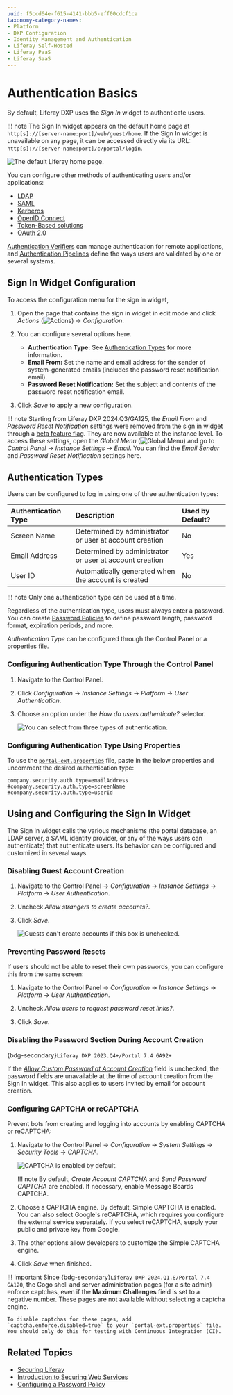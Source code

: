 ```yaml
---
uuid: f5ccd64e-f615-4141-bbb5-eff00cdcf1ca
taxonomy-category-names:
- Platform
- DXP Configuration
- Identity Management and Authentication
- Liferay Self-Hosted
- Liferay PaaS
- Liferay SaaS
---
```

# Authentication Basics

By default, Liferay DXP uses the *Sign In* widget to authenticate users.

!!! note
    The Sign In widget appears on the default home page at `http[s]://[server-name:port]/web/guest/home`. If the Sign In widget is unavailable on any page, it can be accessed directly via its URL: `http[s]://[server-name:port]/c/portal/login`.

![The default Liferay home page.](./authentication-basics/images/01.png)

You can configure other methods of authenticating users and/or applications:

- [LDAP](../../users-and-permissions/connecting-to-a-user-directory/connecting-to-an-ldap-directory.md)
- [SAML](./configuring-sso/authenticating-with-saml/saml-authentication-process-overview.md)
- [Kerberos](./configuring-sso/authenticating-with-kerberos.md)
- [OpenID Connect](./configuring-sso/using-openid-connect.md)
- [Token-Based solutions](./configuring-sso/token-based-authentication.md)
- [OAuth 2.0](../../headless-delivery/using-oauth2.md)

[Authentication Verifiers](./securing-web-services/using-authentication-verifiers.md) can manage authentication for remote applications, and [Authentication Pipelines](../../liferay-development/building-applications.md) define the ways users are validated by one or several systems.

## Sign In Widget Configuration

To access the configuration menu for the sign in widget,

1. Open the page that contains the sign in widget in edit mode and click *Actions* (![Actions](../../images/icon-actions.png)) &rarr; *Configuration*.

1. You can configure several options here.

   - **Authentication Type:** See [Authentication Types](#authentication-types) for more information.
   - **Email From:** Set the name and email address for the sender of system-generated emails (includes the password reset notification email).
   - **Password Reset Notification:** Set the subject and contents of the password reset notification email.

1. Click *Save* to apply a new configuration.

!!! note
    Starting from Liferay DXP 2024.Q3/GA125, the *Email From* and *Password Reset Notification* settings were removed from the sign in widget through a [beta feature flag](../../system-administration/configuring-liferay/feature-flags.md#beta-feature-flags). They are now available at the instance level. To access these settings, open the *Global Menu* (![Global Menu](../../images/icon-applications-menu.png)) and go to *Control Panel* &rarr; *Instance Settings* &rarr; *Email*. You can find the *Email Sender* and *Password Reset Notification* settings here.

## Authentication Types

Users can be configured to log in using one of three authentication types:

| Authentication Type | Description                                             | Used by Default? |
| :------------------ | :------------------------------------------------------ | :--------------- |
| Screen Name         | Determined by administrator or user at account creation | No               |
| Email Address       | Determined by administrator or user at account creation | Yes              |
| User ID             | Automatically generated when the account is created     | No               |

!!! note
    Only one authentication type can be used at a time.

Regardless of the authentication type, users must always enter a password. You can create [Password Policies](../../users-and-permissions/roles-and-permissions/configuring-a-password-policy.md) to define password length, password format, expiration periods, and more.

*Authentication Type* can be configured through the Control Panel or a properties file.

### Configuring Authentication Type Through the Control Panel

1. Navigate to the Control Panel.

1. Click *Configuration* &rarr; *Instance Settings* &rarr; *Platform* &rarr; *User Authentication*.

1. Choose an option under the *How do users authenticate?* selector.

   ![You can select from three types of authentication.](./authentication-basics/images/03.png)

### Configuring Authentication Type Using Properties

To use the [`portal-ext.properties`](https://learn.liferay.com/dxp/latest/en/installation-and-upgrades/reference/portal-properties.html) file, paste in the below properties and uncomment the desired authentication type:

```properties
company.security.auth.type=emailAddress
#company.security.auth.type=screenName
#company.security.auth.type=userId
```

## Using and Configuring the Sign In Widget

The Sign In widget calls the various mechanisms (the portal database, an LDAP server, a SAML identity provider, or any of the ways users can authenticate) that authenticate users. Its behavior can be configured and customized in several ways.

### Disabling Guest Account Creation

1. Navigate to the Control Panel &rarr; *Configuration* &rarr; *Instance Settings* &rarr; *Platform* &rarr; *User Authentication*.

1. Uncheck *Allow strangers to create accounts?*.

1. Click *Save*.

   ![Guests can't create accounts if this box is unchecked.](./authentication-basics/images/04.png)

### Preventing Password Resets

If users should not be able to reset their own passwords, you can configure this from the same screen:

1. Navigate to the Control Panel &rarr; *Configuration* &rarr; *Instance Settings* &rarr; *Platform* &rarr; *User Authentication*.

1. Uncheck *Allow users to request password reset links?*.

1. Click *Save*.

### Disabling the Password Section During Account Creation

{bdg-secondary}`Liferay DXP 2023.Q4+/Portal 7.4 GA92+`

If the [*Allow Custom Password at Account Creation*](../../system-administration/configuring-liferay/virtual-instances/users.md#fields) field is unchecked, the password fields are unavailable at the time of account creation from the Sign In widget. This also applies to users invited by email for account creation.

### Configuring CAPTCHA or reCAPTCHA

Prevent bots from creating and logging into accounts by enabling CAPTCHA or reCAPTCHA:

1. Navigate to the Control Panel &rarr; *Configuration* &rarr; *System Settings* &rarr; *Security Tools* &rarr; *CAPTCHA*.

   ![CAPTCHA is enabled by default.](./authentication-basics/images/02.png)

   !!! note
       By default, *Create Account CAPTCHA* and *Send Password CAPTCHA* are enabled. If necessary, enable Message Boards CAPTCHA.

1. Choose a CAPTCHA engine. By default, Simple CAPTCHA is enabled. You can also select Google's reCAPTCHA, which requires you configure the external service separately. If you select reCAPTCHA, supply your public and private key from Google.

1. The other options allow developers to customize the Simple CAPTCHA engine.

1. Click *Save* when finished.

!!! important
    Since {bdg-secondary}`Liferay DXP 2024.Q1.8/Portal 7.4 GA120`, the Gogo shell and server administration pages (for a site admin) enforce captchas, even if the **Maximum Challenges** field is set to a negative number. These pages are not available without selecting a captcha engine.

    To disable captchas for these pages, add `captcha.enforce.disabled=true` to your `portal-ext.properties` file. You should only do this for testing with Continuous Integration (CI).

## Related Topics

- [Securing Liferay](../securing-liferay.md)
- [Introduction to Securing Web Services](./securing-web-services.md)
- [Configuring a Password Policy](../../users-and-permissions/roles-and-permissions/configuring-a-password-policy.md)
